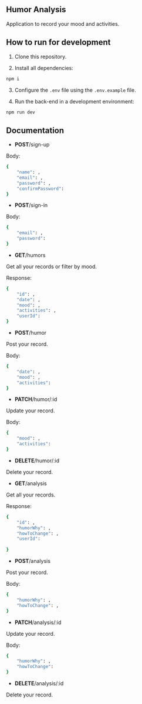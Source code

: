## Humor Analysis

Application to record your mood and activities.

## How to run for development

1. Clone this repository.

2. Install all dependencies:

```bash
npm i
```

3. Configure the `.env` file using the `.env.example` file.

4. Run the back-end in a development environment:

```bash
npm run dev
```

## Documentation

- **POST**/sign-up

Body: 

```bash
{
    "name": ,
    "email": ,
    "password": ,
    "confirmPassword": 
}
```

- **POST**/sign-in

Body: 

```bash
{
    "email": ,
    "password": 
}
```

- **GET**/humors

Get all your records or filter by mood.

Response:

```bash
{
    "id": ,
    "date": ,
    "mood": ,
    "activities": ,
    "userId": 
}
```

- **POST**/humor

Post your record.

Body: 

```bash
{
    "date": ,
    "mood": ,
    "activities": 
}
```

- **PATCH**/humor/:id

Update your record.

Body:

```bash
{
    "mood": ,
    "activities": 
}
```

- **DELETE**/humor/:id

Delete your record.

- **GET**/analysis

Get all your records.

Response:

```bash
{
    "id": ,
    "humorWhy": ,
    "howToChange": ,
    "userId":
    
}
```

- **POST**/analysis

Post your record.

Body: 

```bash
{
    "humorWhy": ,
    "howToChange": ,
}
```

- **PATCH**/analysis/:id

Update your record.

Body:

```bash
{
    "humorWhy": ,
    "howToChange": 
}
```

- **DELETE**/analysis/:id

Delete your record.





